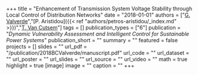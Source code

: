 +++
title = "Enhancement of Transmission System Voltage Stability through Local Control of Distribution Networks"
date = "2018-01-01"
authors = ["[G. Valverde](http://scholar.google.co.uk/citations?user=Uy6MCt4AAAAJ)","[P. Aristidou]({{< ref "authors/petros-aristidou/_index.md" >}})","[T. Van Cutsem](https://scholar.google.com/citations?user=rFDmBaIAAAAJ)"]
tags = []
publication_types = ["6"]
publication = "_Dynamic Vulnerability Assessment and Intelligent Control for Sustainable Power Systems_"
publication_short = ""
summary = ""
featured = false
projects = []
slides = ""
url_pdf = "/publication/2018BCValverde/manuscript.pdf"
url_code = ""
url_dataset = ""
url_poster = ""
url_slides = ""
url_source = ""
url_video = ""
math = true
highlight = true
[image]
image = ""
caption = ""
+++

